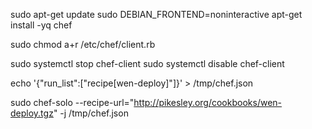 sudo apt-get update
sudo DEBIAN_FRONTEND=noninteractive apt-get install -yq chef

sudo chmod a+r /etc/chef/client.rb

sudo systemctl stop chef-client
sudo systemctl disable chef-client

echo '{"run_list":["recipe[wen-deploy]"]}' > /tmp/chef.json

sudo chef-solo --recipe-url="http://pikesley.org/cookbooks/wen-deploy.tgz" -j /tmp/chef.json
